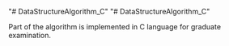 "# DataStructureAlgorithm_C" 
"# DataStructureAlgorithm_C" 

Part of the algorithm is implemented in C language for graduate examination.
